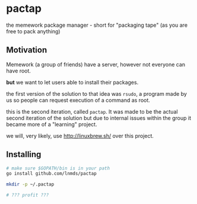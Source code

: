 # pactap
the memework package manager - short for "packaging tape" (as you are free to pack anything)

## Motivation

Memework (a group of friends) have a server, however not everyone can have root.

**but** we want to let users able to install their packages.

the first version of the solution to that idea was `rsudo`, a program made
by us so people can request execution of a command as root.

this is the second iteration, called `pactap`. It was made to be the actual
second iteration of the solution but due to internal issues within the group
it became more of a "learning" project.

we will, very likely, use http://linuxbrew.sh/ over this project.

## Installing

```bash
# make sure $GOPATH/bin is in your path
go install github.com/lnmds/pactap

mkdir -p ~/.pactap

# ??? profit ???
```
